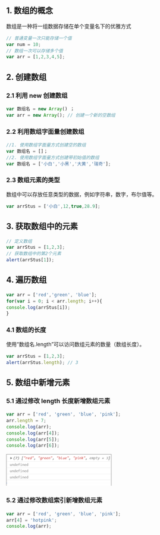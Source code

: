 ## 1. 数组的概念
数组是一种将一组数据存储在单个变量名下的优雅方式
```js
// 普通变量一次只能存储一个值
var num = 10;
// 数组一次可以存储多个值
var arr = [1,2,3,4,5];
```
## 2. 创建数组
### 2.1 利用 new 创建数组

```js
var 数组名 = new Array() ；
var arr = new Array(); // 创建一个新的空数组
```
### 2.2 利用数组字面量创建数组
```js
//1. 使用数组字面量方式创建空的数组
var 数组名 = []；
//2. 使用数组字面量方式创建带初始值的数组
var 数组名 = ['小白','小黑','大黄','瑞奇'];
```

### 2.3 数组元素的类型

数组中可以存放任意类型的数据，例如字符串，数字，布尔值等。
```js
var arrStus = ['小白',12,true,28.9];
```

## 3. 获取数组中的元素

```js
// 定义数组
var arrStus = [1,2,3];
// 获取数组中的第2个元素
alert(arrStus[1]);
```
## 4. 遍历数组
```js
var arr = ['red','green', 'blue'];
for(var i = 0; i < arr.length; i++){
console.log(arrStus[i]);
}
```
###  4.1 数组的长度

使用“数组名.length”可以访问数组元素的数量（数组长度）。

```js
var arrStus = [1,2,3];
alert(arrStus.length); // 3
```

## 5. 数组中新增元素

### 5.1 通过修改 length 长度新增数组元素
```js
var arr = ['red', 'green', 'blue', 'pink'];
arr.length = 7;
console.log(arr);
console.log(arr[4]);
console.log(arr[5]);
console.log(arr[6]);
```

![j15](../img/js/j15.png)

### 5.2 通过修改数组索引新增数组元素

```js
var arr = ['red', 'green', 'blue', 'pink'];
arr[4] = 'hotpink';
console.log(arr);
```

